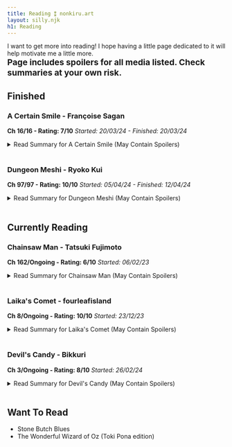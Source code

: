 ```yaml
---
title: Reading ⁑ nonkiru.art
layout: silly.njk
h1: Reading
---
```


I want to get more into reading! I hope having a little page dedicated to it will help motivate me a little more.
<br><b style="font-size: 1.2rem;">Page includes spoilers for all media listed. Check summaries at your own risk.</b>

## Finished
### A Certain Smile - Françoise Sagan
**Ch 16/16 - Rating: 7/10** *Started: 20/03/24 - Finished: 20/03/24*
<details>
<summary>Read Summary for A Certain Smile (May Contain Spoilers)</summary>
<br>My dad gifted this book for me to read (as well as two others, which I'll add here once I've read them) and I feel so conflicted about this book. The main character, Dominique, is not a very good person? At least, while reading it, her actions were entertaining enough. However, my main thought, through the entire book, was "Man, this would be so much more interesting if instead of Dominique lusting over this random skinny guy, if instead, she went for Françoise." (For context, Françoise was the wife of the man she was having an affair with.) Maybe I'm just biased because I'm a woman kisser, but Dominique continuously described Françoise's figure and her kindness and every time she did I just wanted to grab Dominique and be like "girl!! Go kiss her!!". Anyway, it was an entertaining read, even if it was something I wouldn't have picked out for myself.
</details>
<br>

### Dungeon Meshi - Ryoko Kui
**Ch 97/97 - Rating: 10/10** *Started: 05/04/24 - Finished: 12/04/24*
<details>
<summary>Read Summary for Dungeon Meshi (May Contain Spoilers)</summary>
<br>I binge read pretty much all of this in one sitting (Fun fact: It takes about 8 or so hours to do so!). <i>(Also, I think I read the first 7 or so chapters on a different day?)</i>
<br>I really enjoyed every moment of this. All the art is gorgeous and the writing is really heartwarming. The ending quote, "To live is to eat!" I think is really going to stick with me forever. I love how so much of Dunmeshi is about taking care of yourself. It's really inspired me to be more concious about my body and to actually take care of it (like exercising and eating better meals). I think the idea of taking care of yourself and extending your lifespan to enjoy more time with your friends is really sweet, too. I love how at the end they accepted that Falin might be dead forever, and that they were okay with it (even if she ends up being okay). I don't know, just so much of Dunmeshi is really wholesome, but not in a pedantic way. You should take care of yourself for not only your friends, but for you too! To eat yummy meals! To live is to eat!
</details>
<br>

## Currently Reading
### Chainsaw Man - Tatsuki Fujimoto
**Ch 162/Ongoing - Rating: 6/10** *Started: 06/02/23*
<details>
<summary>Read Summary for Chainsaw Man (May Contain Spoilers)</summary>
<br>It's a fun read, but I really enjoyed arc 1 much more over arc 2. I feel arc 2 has been very slow, which while it works for the story that's being told, it's just not my thing. Regardless of how I feel about the story, I still like reading the new chapter every Tuesday!
<br><b>Update (20/03/24):</b> I kinda feel like the story has lost me. I feel really confused to whatever's going on, and I feel like new characters are just appearing out of nowhere? I'm still going to continue to read it, but maybe I just don't have that great of reading comprehension or something. I always end a chapter with the same thought: "What just happened? Huh?" Anyway, dropped it to just a 6/10. Arc 1 is still amazing, and while I really like Asa, I wish this arc just had more focus.
</details>
<br>

### Laika's Comet - fourleafisland
**Ch 8/Ongoing - Rating: 10/10** *Started: 23/12/23*
<details>
<summary>Read Summary for Laika's Comet (May Contain Spoilers)</summary>
<br><b>GO READ LAIKA'S COMET</b> It's such a cute story!! I love the characters and I love their designs so much and the story is coming along to be SO interesting!! I think my favourite character is Mars, they're so silly and cute!! I can't wait to see more story beats be revealed.
</details>
<br>

### Devil's Candy - Bikkuri
**Ch 3/Ongoing - Rating: 8/10** *Started: 26/02/24*
<details>
<summary>Read Summary for Devil's Candy (May Contain Spoilers)</summary>
<br>My friend gifted this to me! I've only read the first chapter so I'm not going to rate it just yet. But I've really enjoyed it so far, it reminds me a lot of RWBY! It's really cute, and the character designs are wonderful!
<br><b>Update (20/03/24):</b> Finished reading the first volume. I really enjoyed it, it still really reminds me of RWBY! My thoughts have stayed the same, honestly. (I almost just wrote a 1-to-1 copy of my previous statement, so...)
</details>
<br>

## Want To Read

- Stone Butch Blues
- The Wonderful Wizard of Oz (Toki Pona edition)